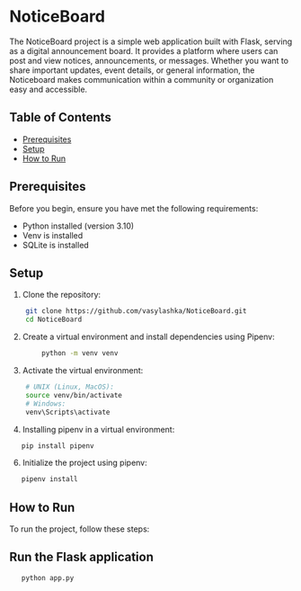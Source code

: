 # NoticeBoard

The NoticeBoard project is a simple web application built with Flask, serving as a digital announcement board. It provides a platform where users can post and view notices, announcements, or messages. Whether you want to share important updates, event details, or general information, the Noticeboard makes communication within a community or organization easy and accessible.


## Table of Contents

- [Prerequisites](#prerequisites)
- [Setup](#setup)
- [How to Run](#how-to-run)


## Prerequisites

Before you begin, ensure you have met the following requirements:

- Python installed (version 3.10)
- Venv is installed
- SQLite is installed

## Setup

1. Clone the repository:
```bash
    git clone https://github.com/vasylashka/NoticeBoard.git
    cd NoticeBoard
``` 

2. Create a virtual environment and install dependencies using Pipenv:
```bash
        python -m venv venv
```   

3. Activate the virtual environment:
```bash
    # UNIX (Linux, MacOS):
    source venv/bin/activate
    # Windows:
    venv\Scripts\activate
```   
4. Installing pipenv in a virtual environment:
```bash
   pip install pipenv
``` 
6. Initialize the project using pipenv:
```bash
   pipenv install 
``` 


## How to Run

To run the project, follow these steps:

## Run the Flask application
```bash
   python app.py
```
